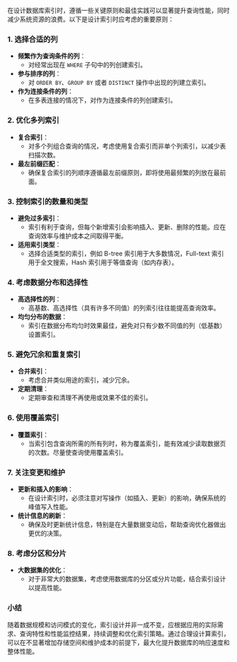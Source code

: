 在设计数据库索引时，遵循一些关键原则和最佳实践可以显著提升查询性能，同时减少系统资源的浪费。以下是设计索引时应考虑的重要原则：

### 1. 选择合适的列
+ **频繁作为查询条件的列**：
    - 对经常出现在 `WHERE` 子句中的列创建索引。
+ **参与排序的列**：
    - 对 `ORDER BY`、`GROUP BY` 或者 `DISTINCT` 操作中出现的列建立索引。
+ **作为连接条件的列**：
    - 在多表连接的情况下，对作为连接条件的列创建索引。

### 2. 优化多列索引
+ **复合索引**：
    - 对多个列组合查询的情况，考虑使用复合索引而非单个列索引，以减少表扫描次数。
+ **最左前缀匹配**：
    - 确保复合索引的列顺序遵循最左前缀原则，即将使用最频繁的列放在最前面。

### 3. 控制索引的数量和类型
+ **避免过多索引**：
    - 索引有利于查询，但每个新增索引会影响插入、更新、删除的性能。应在查询效率与维护成本之间取得平衡。
+ **适用索引类型**：
    - 选择合适类型的索引，例如 B-tree 索引用于大多数情况，Full-text 索引用于全文搜索，Hash 索引用于等值查询（如内存表）。

### 4. 考虑数据分布和选择性
+ **高选择性的列**：
    - 高基数、高选择性（具有许多不同值）的列索引往往能提高查询效率。
+ **均匀分布的数据**：
    - 索引在数据分布均匀时效果最佳，避免对只有少数不同值的列（低基数）设置索引。

### 5. 避免冗余和重复索引
+ **合并索引**：
    - 考虑合并类似用途的索引，减少冗余。
+ **定期清理**：
    - 定期审查和清理不再使用或效果不佳的索引。

### 6. 使用覆盖索引
+ **覆蓋索引**：
    - 当索引包含查询所需的所有列时，称为覆盖索引，能有效减少读取数据页的次数。尽量使查询使用覆盖索引。

### 7. 关注变更和维护
+ **更新和插入的影响**：
    - 在设计索引时，必须注意对写操作（如插入、更新）的影响，确保系统的峰值写入性能。
+ **统计信息的刷新**：
    - 确保及时更新统计信息，特别是在大量数据变动后，帮助查询优化器做出更优的决策。

### 8. 考虑分区和分片
+ **大数据集的优化**：
    - 对于非常大的数据集，考虑使用数据库的分区或分片功能，结合索引设计以提高性能。

### 小结
随着数据规模和访问模式的变化，索引设计并非一成不变，应根据应用的实际需求、查询特性和性能监控结果，持续调整和优化索引策略。通过合理设计算索引，可以在不显著增加存储空间和维护成本的前提下，最大化提升数据库的响应速度和整体性能。

